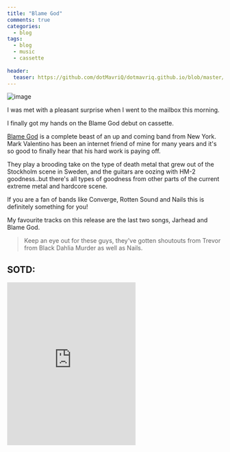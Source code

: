 ```yaml
---
title: "Blame God"
comments: true
categories:
  - blog
tags:
  - blog
  - music
  - cassette
  
header:
  teaser: https://github.com/dotMavriQ/dotmavriq.github.io/blob/master/assets/images/.thumb.stogram/2017-09-25%2017.03.23%201611718201670737685_225509279.jpg?raw=true
---
```

![image](https://raw.githubusercontent.com/dotMavriQ/dotmavriq.github.io/master/assets/images/2017-09-25%2017.03.23%201611718201670737685_225509279.jpg)

I was met with a pleasant surprise when I went to the mailbox this morning.

I finally got my hands on the Blame God debut on cassette.

[Blame God](https://blamegodusa.bandcamp.com/releases) is a complete beast of an up and coming band from New York.
Mark Valentino has been an internet friend of mine for many years and it's so good to finally hear that his hard work is paying off.

They play a brooding take on the type of death metal that grew out of the Stockholm scene in Sweden, and the guitars are oozing with HM-2 goodness..but there's all types of goodness from other parts of the current extreme metal and hardcore scene.

If you are a fan of bands like Converge, Rotten Sound and Nails this is definitely something for you! 

My favourite tracks on this release are the last two songs, Jarhead and Blame God.

>Keep an eye out for these guys, they've gotten shoutouts from Trevor from Black Dahlia Murder as well as Nails. 

## SOTD:
<iframe src="https://open.spotify.com/embed?uri=spotify:track:2c6mmon2gwcDkC6Ew5ogma" width="300" height="380" frameborder="0" allowtransparency="true" allow="encrypted-media"></iframe>
